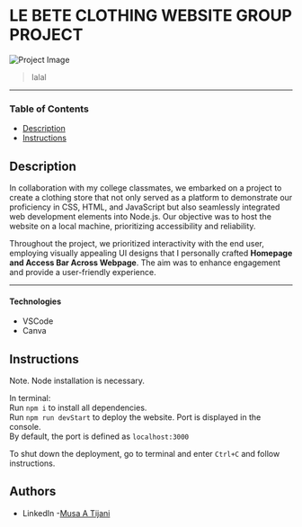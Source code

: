 # LE BETE CLOTHING WEBSITE GROUP PROJECT 

![Project Image](/Readme/HomePage.png)
> lalal
---
### Table of Contents 
- [Description](#description)
- [Instructions](#instructions)


## Description

In collaboration with my college classmates, we embarked on a project to create a clothing store that not only served as a platform to demonstrate our proficiency in CSS, HTML, and JavaScript but also seamlessly integrated web development elements into Node.js. Our objective was to host the website on a local machine, prioritizing accessibility and reliability.

Throughout the project, we prioritized interactivity with the end user, employing visually appealing UI designs that I personally crafted **Homepage and Access Bar Across Webpage**. The aim was to enhance engagement and provide a user-friendly experience.

---

#### Technologies 
- VSCode 
- Canva 


## Instructions

Note. Node installation is necessary.

In terminal:\
Run `npm i` to install all dependencies.\
Run `npm run devStart` to deploy the website. Port is displayed in the console.\
By default, the port is defined as `localhost:3000`

To shut down the deployment, go to terminal and enter `Ctrl+C` and follow instructions.

## Authors 
- LinkedIn -[Musa A Tijani](https://linkedin.com/in/Bayo-Tijani )
